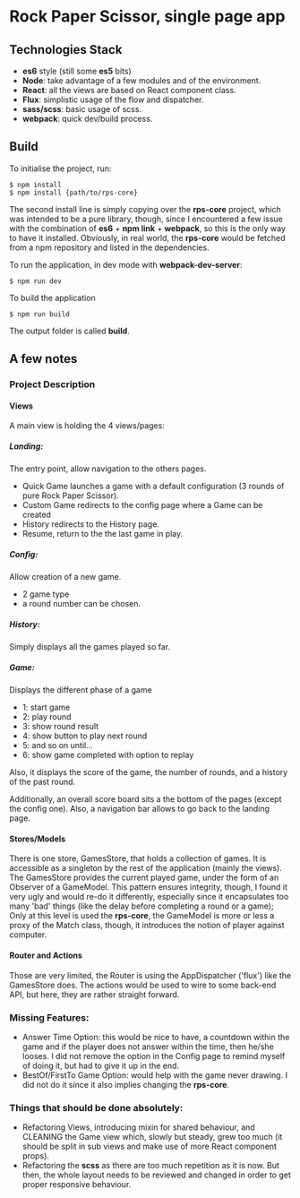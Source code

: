 # Rock Paper Scissor, single page app## Technologies Stack- **es6** style (still some **es5** bits)- **Node**: take advantage of a few modules and of the environment.- **React**: all the views are based on React component class.- **Flux**: simplistic usage of the flow and dispatcher.- **sass/scss**: basic usage of scss.- **webpack**: quick dev/build process.## BuildTo initialise the project, run:````$ npm install$ npm install {path/to/rps-core}````The second install line is simply copying over the **rps-core** project, which was intended to be a pure library, though, since I encountered a few issue with the combination of **es6** + **npm link** + **webpack**, so this is the only way to have it installed.Obviously, in real world, the **rps-core** would be fetched from a npm repository and listed in the dependencies.To run the application, in dev mode with **webpack-dev-server**:````$ npm run dev````To build the application````$ npm run build````The output folder is called **build**.## A few notes### Project Description#### ViewsA main view is holding the 4 views/pages:##### Landing:The entry point, allow navigation to the others pages.- Quick Game launches a game with a default configuration (3 rounds of pure Rock Paper Scissor).- Custom Game redirects to the config page where a Game can be created- History redirects to the History page.- Resume, return to the the last game in play.##### Config:Allow creation of a new game.- 2 game type- a round number can be chosen.##### History:Simply displays all the games played so far.##### Game:Displays the different phase of a game- 1: start game- 2: play round- 3: show round result- 4: show button to play next round- 5: and so on until...- 6: show game completed with option to replayAlso, it displays the score of the game, the number of rounds, and a history of the past round.Additionally, an overall score board sits a the bottom of the pages (except the config one).Also, a navigation bar allows to go back to the landing page.#### Stores/ModelsThere is one store, GamesStore, that holds a collection of games. It is accessible as a singleton by the rest of the application (mainly the views).The GamesStore provides the current played game, under the form of an Observer of a GameModel. This pattern ensures integrity, though, I found it very ugly and would re-do it differently, especially since it encapsulates too many 'bad' things (like the delay before completing a round or a game);Only at this level is used the **rps-core**, the GameModel is more or less a proxy of the Match class, though, it introduces the notion of player against computer.#### Router and ActionsThose are very limited, the Router is using the AppDispatcher ('flux') like the GamesStore does.The actions would be used to wire to some back-end API, but here, they are rather straight forward.### Missing Features:- Answer Time Option: this would be nice to have, a countdown within the game and if the player does not answer within the time, then he/she looses. I did not remove the option in the Config page to remind myself of doing it, but had to give it up in the end.- BestOf/FirstTo Game Option: would help with the game never drawing. I did not do it since it also implies changing the **rps-core**.### Things that should be done absolutely:- Refactoring Views, introducing mixin for shared behaviour, and CLEANING the Game view which, slowly but steady, grew too much (it should be split in sub views and make use of more React component props).- Refactoring the **scss** as there are too much repetition as it is now. But then, the whole layout needs to be reviewed and changed in order to get proper responsive behaviour.